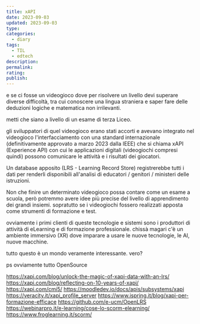 ```yaml
---
title: xAPI
date: 2023-09-03
updated: 2023-09-03
type: 
categories:
  - diary
tags:
  - TIL
  - edtech
description: 
permalink: 
rating: 
publish: 
---
```

e se ci fosse un videogioco dove per risolvere un livello devi superare diverse difficoltà, tra cui conoscere una lingua straniera e saper fare delle deduzioni logiche e matematica non irrilevanti.

metti che siano a livello di un esame di terza Liceo.

gli sviluppatori di quel videogioco erano stati accorti e avevano integrato nel videogioco l'interfacciamento con una standard internazionale (definitivamente approvato a marzo 2023 dalla IEEE) che si chiama xAPI (Experience API) con cui le applicazioni digitali (videogiochi compresi quindi) possono comunicare le attività e i risultati dei giocatori.

Un database apposito (LRS - Learning Record Store) registrerebbe tutti i dati per renderli disponibili all'analisi di educatori / genitori / ministeri delle istruzioni.

Non che finire un determinato videogioco possa contare come un esame a scuola, però potremmo avere idee più precise del livello di apprendimento dei grandi insiemi. sopratutto se i videogiochi fossero realizzati apposta come strumenti di formazione e test.

ovviamente i primi clienti di queste tecnologie e sistemi sono i produttori di attività di eLearning e di formazione professionale. chissà magari c'è un ambiente immersivo (XR) dove imparare a usare le nuove tecnologie, le AI, nuove macchine.

tutto questo è un mondo veramente interessante. vero?

ps ovviamente tutto OpenSource

https://xapi.com/blog/unlock-the-magic-of-xapi-data-with-an-lrs/
https://xapi.com/blog/reflecting-on-10-years-of-xapi/
https://xapi.com/cmi5/
https://moodledev.io/docs/apis/subsystems/xapi
https://veracity.it/xapi_profile_server
https://www.ispring.it/blog/xapi-per-formazione-efficace
https://github.com/e-ucm/OpenLRS
https://webinarpro.it/e-learning/cose-lo-scorm-elearning/
https://www.froglearning.it/scorm/
